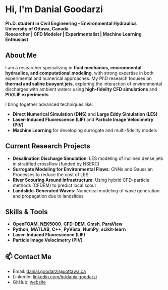 # Hi, I'm Danial Goodarzi

**Ph.D. student in Civil Engineering – Environmental Hydraulics**  
**University of Ottawa, Canada**  
**Researcher | CFD Modeler | Experimentalist | Machine Learning Enthusiast**

## About Me

I am a researcher specializing in **fluid mechanics, environmental hydraulics, and computational modeling**, with strong expertise in both experimental and numerical approaches. My PhD research focuses on **thermal and saline buoyant jets**, exploring the interaction of environmental discharges with ambient waters using **high-fidelity CFD simulations** and **PIV/LIF experiments**.

I bring together advanced techniques like:

- **Direct Numerical Simulation (DNS)** and **Large Eddy Simulation (LES)**
- **Laser-Induced Fluorescence (LIF)** and **Particle Image Velocimetry (PIV)**
- **Machine Learning** for developing surrogate and multi-fidelity models

## Current Research Projects

- **Desalination Discharge Simulation**: LES modeling of inclined dense jets in stratified crossflow (funded by NSERC)
- **Surrogate Modeling for Environmental Flows**: CNNs and Gaussian Processes to reduce the cost of LES
- **River Scouring Around Infrastructure**: Using hybrid CFD-particle methods (CFDEM) to predict local scour
- **Landslide-Generated Waves**: Numerical modeling of wave generation and propagation due to landslides

## Skills & Tools

- **OpenFOAM**, **NEK5000**, **CFD-DEM**, **Gmsh**, **ParaView**
- **Python**, **MATLAB**, **C++**, **PyVista**, **NumPy**, **scikit-learn**
- **Laser-Induced Fluorescence (LIF)**
- **Particle Image Velocimetry (PIV)**

## 📫 Contact Me

- Email: [danial.goodarzi@uottawa.ca](mailto:danial.goodarzi@uottawa.ca)
- LinkedIn: [linkedin.com/in/danialgoodarzi](https://www.linkedin.com/in/danialgoodarzi)
- GitHub: [website](https://hydrocfd.github.io/)
